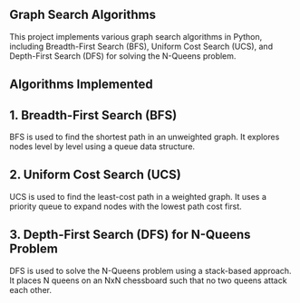 ## Graph Search Algorithms
This project implements various graph search algorithms in Python, including Breadth-First Search (BFS), Uniform Cost Search (UCS), and Depth-First Search (DFS) for solving the N-Queens problem.  

## Algorithms Implemented

## 1. Breadth-First Search (BFS)
BFS is used to find the shortest path in an unweighted graph. It explores nodes level by level using a queue data structure.  

## 2. Uniform Cost Search (UCS)
UCS is used to find the least-cost path in a weighted graph. It uses a priority queue to expand nodes with the lowest path cost first.

## 3. Depth-First Search (DFS) for N-Queens Problem
DFS is used to solve the N-Queens problem using a stack-based approach. It places N queens on an NxN chessboard such that no two queens attack each other.
